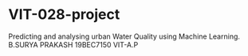 # VIT-028-project 
Predicting and analysing urban Water Quality using Machine Learning.
B.SURYA PRAKASH
19BEC7150
VIT-A.P
